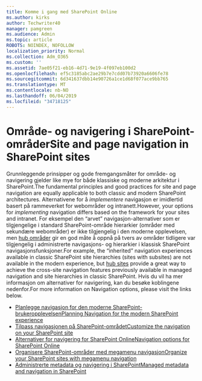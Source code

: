 ```yaml
---
title: Komme i gang med SharePoint Online
ms.author: kirks
author: Techwriter40
manager: pamgreen
ms.audience: Admin
ms.topic: article
ROBOTS: NOINDEX, NOFOLLOW
localization_priority: Normal
ms.collection: Adm_O365
ms.custom: ''
ms.assetid: 7ae05f21-eb16-4d71-9e19-4f097eb100d2
ms.openlocfilehash: ef5c3185abc2ae29b7e7cdd07b73920a6606fe78
ms.sourcegitcommit: 6d341637dbb14e90726a1ce1d68f077ace9bb765
ms.translationtype: MT
ms.contentlocale: nb-NO
ms.lasthandoff: 06/04/2019
ms.locfileid: "34718125"
---
```

# <a name="site-and-page-navigation-in-sharepoint-sites"></a><span data-ttu-id="b0494-102">Område- og navigering i SharePoint-områder</span><span class="sxs-lookup"><span data-stu-id="b0494-102">Site and page navigation in SharePoint sites</span></span>

<p><span data-ttu-id="b0494-103">Grunnleggende prinsipper og gode fremgangsmåter for område- og navigering gjelder like mye for både klassiske og moderne arkitektur i SharePoint.</span><span class="sxs-lookup"><span data-stu-id="b0494-103">The fundamental principles and good practices for site and page navigation are equally applicable to both classic and modern SharePoint architectures.</span></span> <span data-ttu-id="b0494-104">Alternativene for å <em>implementere</em> navigasjon er imidlertid basert på rammeverket for webområder og intranett.</span><span class="sxs-lookup"><span data-stu-id="b0494-104">However, your options for <em>implementing</em> navigation differs based on the framework for your sites and intranet.</span></span> <span data-ttu-id="b0494-105">For eksempel den &ldquo;arvet&rdquo; navigasjon-alternativer som er tilgjengelige i standard SharePoint-område hierarkier (områder med sekundære webområder) er ikke tilgjengelig i den moderne opplevelsen, men <a href="https://support.office.com/article/fe26ae84-14b7-45b6-a6d1-948b3966427f" data-linktype="external">hub områder</a> gir en god måte å oppnå på tvers av områder tidligere var tilgjengelig i administrerte navigasjons- og hierarkier i klassisk SharePoint navigasjonsfunksjoner.</span><span class="sxs-lookup"><span data-stu-id="b0494-105">For example, the &ldquo;inherited&rdquo; navigation experiences available in classic SharePoint site hierarchies (sites with subsites) are not available in the modern experience, but <a href="https://support.office.com/article/fe26ae84-14b7-45b6-a6d1-948b3966427f" data-linktype="external">hub sites</a> provide a great way to achieve the cross-site navigation features previously available in managed navigation and site hierarchies in classic SharePoint.</span></span> <span data-ttu-id="b0494-106">Hvis du vil ha mer informasjon om alternativer for navigering, kan du besøke koblingene nedenfor.</span><span class="sxs-lookup"><span data-stu-id="b0494-106">For more information on Navigation options, please visit the links below.</span></span></p> <ul> <li><span data-ttu-id="b0494-107"><a href="https://docs.microsoft.com/en-us/sharepoint/plan-navigation-modern-experience">Planlegge navigasjon for den moderne SharePoint-brukeropplevelsen</a></span><span class="sxs-lookup"><span data-stu-id="b0494-107"><a href="https://docs.microsoft.com/en-us/sharepoint/plan-navigation-modern-experience">Planning Navigation for the modern SharePoint experience</a></span></span></li> <li><span data-ttu-id="b0494-108"><a href="https://support.office.com/en-us/article/customize-the-navigation-on-your-sharepoint-site-3cd61ae7-a9ed-4e1e-bf6d-4655f0bf25ca">Tilpass navigasjonen på SharePoint-området</a></span><span class="sxs-lookup"><span data-stu-id="b0494-108"><a href="https://support.office.com/en-us/article/customize-the-navigation-on-your-sharepoint-site-3cd61ae7-a9ed-4e1e-bf6d-4655f0bf25ca">Customize the navigation on your SharePoint site</a></span></span></li> <li><span data-ttu-id="b0494-109"><a href="https://docs.microsoft.com/en-us/office365/enterprise/navigation-options-for-sharepoint-online">Alternativer for navigering for SharePoint Online</a></span><span class="sxs-lookup"><span data-stu-id="b0494-109"><a href="https://docs.microsoft.com/en-us/office365/enterprise/navigation-options-for-sharepoint-online">Navigation options for SharePoint Online</a></span></span></li> <li><span data-ttu-id="b0494-110"><a href="https://techcommunity.microsoft.com/t5/Microsoft-SharePoint-Blog/Organize-your-SharePoint-sites-with-megamenu-navigation-and-new/ba-p/328068">Organisere SharePoint-områder med megamenu navigasjon</a></span><span class="sxs-lookup"><span data-stu-id="b0494-110"><a href="https://techcommunity.microsoft.com/t5/Microsoft-SharePoint-Blog/Organize-your-SharePoint-sites-with-megamenu-navigation-and-new/ba-p/328068">Organize your SharePoint sites with megamenu navigation</a></span></span></li> <li><span data-ttu-id="b0494-111"><a href="https://docs.microsoft.com/en-us/sharepoint/dev/general-development/managed-metadata-and-navigation-in-sharepoint">Administrerte metadata og navigering i SharePoint</a></span><span class="sxs-lookup"><span data-stu-id="b0494-111"><a href="https://docs.microsoft.com/en-us/sharepoint/dev/general-development/managed-metadata-and-navigation-in-sharepoint">Managed metadata and navigation in SharePoint</a></span></span></li> </ul>


